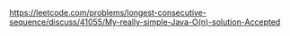 https://leetcode.com/problems/longest-consecutive-sequence/discuss/41055/My-really-simple-Java-O(n)-solution-Accepted